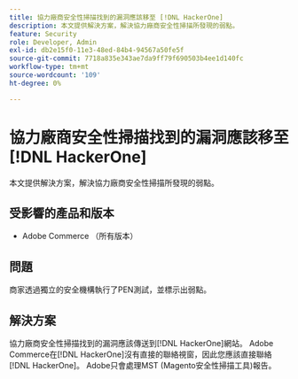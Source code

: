 ```yaml
---
title: 協力廠商安全性掃描找到的漏洞應該移至 [!DNL HackerOne]
description: 本文提供解決方案，解決協力廠商安全性掃描所發現的弱點。
feature: Security
role: Developer, Admin
exl-id: db2e15f0-11e3-48ed-84b4-94567a50fe5f
source-git-commit: 7718a835e343ae7da9ff79f690503b4ee1d140fc
workflow-type: tm+mt
source-wordcount: '109'
ht-degree: 0%

---
```


# 協力廠商安全性掃描找到的漏洞應該移至[!DNL HackerOne]

本文提供解決方案，解決協力廠商安全性掃描所發現的弱點。

## 受影響的產品和版本

* Adobe Commerce （所有版本）

## 問題

商家透過獨立的安全機構執行了PEN測試，並標示出弱點。

## 解決方案

協力廠商安全性掃描找到的漏洞應該傳送到[!DNL HackerOne]網站。 Adobe Commerce在[!DNL HackerOne]沒有直接的聯絡視窗，因此您應該直接聯絡[!DNL HackerOne]。 Adobe只會處理MST (Magento安全性掃描工具)報告。
